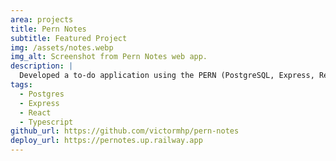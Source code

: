 ```yaml
---
area: projects
title: Pern Notes
subtitle: Featured Project
img: /assets/notes.webp
img_alt: Screenshot from Pern Notes web app.
description: |
  Developed a to-do application using the PERN (PostgreSQL, Express, React, Node.js) stack, with custom authentication.
tags:
  - Postgres
  - Express
  - React
  - Typescript
github_url: https://github.com/victormhp/pern-notes
deploy_url: https://pernotes.up.railway.app
---
```

